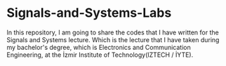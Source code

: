 # Signals-and-Systems-Labs
In this repository, I am going to share the codes that I have written for the Signals and Systems lecture. Which is the lecture that I have taken during my bachelor's degree, which is Electronics and Communication Engineering, at the İzmir Institute of Technology(IZTECH / İYTE).
